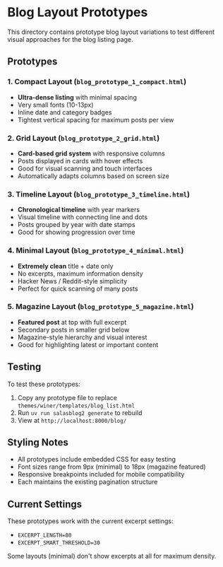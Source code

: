# Blog Layout Prototypes

This directory contains prototype blog layout variations to test different visual approaches for the blog listing page.

## Prototypes

### 1. Compact Layout (`blog_prototype_1_compact.html`)
- **Ultra-dense listing** with minimal spacing
- Very small fonts (10-13px)
- Inline date and category badges
- Tightest vertical spacing for maximum posts per view

### 2. Grid Layout (`blog_prototype_2_grid.html`)
- **Card-based grid system** with responsive columns
- Posts displayed in cards with hover effects
- Good for visual scanning and touch interfaces
- Automatically adapts columns based on screen size

### 3. Timeline Layout (`blog_prototype_3_timeline.html`)
- **Chronological timeline** with year markers
- Visual timeline with connecting line and dots
- Posts grouped by year with date stamps
- Good for showing progression over time

### 4. Minimal Layout (`blog_prototype_4_minimal.html`)
- **Extremely clean** title + date only
- No excerpts, maximum information density
- Hacker News / Reddit-style simplicity
- Perfect for quick scanning of many posts

### 5. Magazine Layout (`blog_prototype_5_magazine.html`)
- **Featured post** at top with full excerpt
- Secondary posts in smaller grid below
- Magazine-style hierarchy and visual interest
- Good for highlighting latest or important content

## Testing

To test these prototypes:

1. Copy any prototype file to replace `themes/winer/templates/blog_list.html`
2. Run `uv run salasblog2 generate` to rebuild
3. View at `http://localhost:8000/blog/`

## Styling Notes

- All prototypes include embedded CSS for easy testing
- Font sizes range from 9px (minimal) to 18px (magazine featured)
- Responsive breakpoints included for mobile compatibility
- Each maintains the existing pagination structure

## Current Settings

These prototypes work with the current excerpt settings:
- `EXCERPT_LENGTH=80` 
- `EXCERPT_SMART_THRESHOLD=30`

Some layouts (minimal) don't show excerpts at all for maximum density.